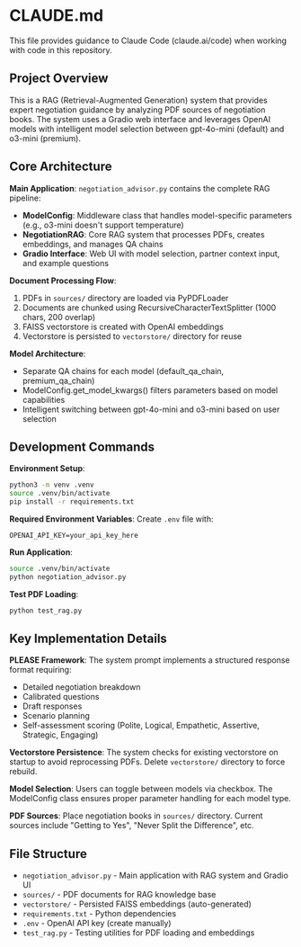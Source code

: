 # CLAUDE.md

This file provides guidance to Claude Code (claude.ai/code) when working with code in this repository.

## Project Overview

This is a RAG (Retrieval-Augmented Generation) system that provides expert negotiation guidance by analyzing PDF sources of negotiation books. The system uses a Gradio web interface and leverages OpenAI models with intelligent model selection between gpt-4o-mini (default) and o3-mini (premium).

## Core Architecture

**Main Application**: `negotiation_advisor.py` contains the complete RAG pipeline:

- **ModelConfig**: Middleware class that handles model-specific parameters (e.g., o3-mini doesn't support temperature)
- **NegotiationRAG**: Core RAG system that processes PDFs, creates embeddings, and manages QA chains
- **Gradio Interface**: Web UI with model selection, partner context input, and example questions

**Document Processing Flow**:
1. PDFs in `sources/` directory are loaded via PyPDFLoader
2. Documents are chunked using RecursiveCharacterTextSplitter (1000 chars, 200 overlap)
3. FAISS vectorstore is created with OpenAI embeddings
4. Vectorstore is persisted to `vectorstore/` directory for reuse

**Model Architecture**:
- Separate QA chains for each model (default_qa_chain, premium_qa_chain)
- ModelConfig.get_model_kwargs() filters parameters based on model capabilities
- Intelligent switching between gpt-4o-mini and o3-mini based on user selection

## Development Commands

**Environment Setup**:
```bash
python3 -m venv .venv
source .venv/bin/activate
pip install -r requirements.txt
```

**Required Environment Variables**:
Create `.env` file with:
```
OPENAI_API_KEY=your_api_key_here
```

**Run Application**:
```bash
source .venv/bin/activate
python negotiation_advisor.py
```

**Test PDF Loading**:
```bash
python test_rag.py
```

## Key Implementation Details

**PLEASE Framework**: The system prompt implements a structured response format requiring:
- Detailed negotiation breakdown
- Calibrated questions
- Draft responses
- Scenario planning
- Self-assessment scoring (Polite, Logical, Empathetic, Assertive, Strategic, Engaging)

**Vectorstore Persistence**: The system checks for existing vectorstore on startup to avoid reprocessing PDFs. Delete `vectorstore/` directory to force rebuild.

**Model Selection**: Users can toggle between models via checkbox. The ModelConfig class ensures proper parameter handling for each model type.

**PDF Sources**: Place negotiation books in `sources/` directory. Current sources include "Getting to Yes", "Never Split the Difference", etc.

## File Structure

- `negotiation_advisor.py` - Main application with RAG system and Gradio UI
- `sources/` - PDF documents for RAG knowledge base
- `vectorstore/` - Persisted FAISS embeddings (auto-generated)
- `requirements.txt` - Python dependencies
- `.env` - OpenAI API key (create manually)
- `test_rag.py` - Testing utilities for PDF loading and embeddings